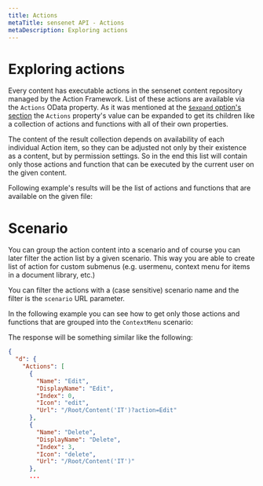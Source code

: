 ```yaml
---
title: Actions
metaTitle: sensenet API - Actions
metaDescription: Exploring actions
---
```


# Exploring actions

Every content has executable actions in the sensenet content repository managed by the Action Framework. List of these actions are available via the `Actions` OData property. As it was mentioned at the [`$expand` option's section](/basic-concepts/03-select-expand/#expand) the `Actions` property's value can be expanded to get its children like a collection of actions and functions with all of their own properties.

The content of the result collection depends on availability of each individual Action item, so they can be adjusted not only by their existence as a content, but by permission settings. So in the end this list will contain only those actions and function that can be executed by the current user on the given content.

Following example's results will be the list of actions and functions that are available on the given file:

<tab category="basic-concepts" article="action" example="actions" />


# Scenario

You can group the action content into a scenario and of course you can later filter the action list by a given scenario. This way you are able to create list of action for custom submenus (e.g. usermenu, context menu for items in a document library, etc.)

You can filter the actions with a (case sensitive) scenario name and the filter is the `scenario` URL parameter.

In the following example you can see how to get only those actions and functions that are grouped into the `ContextMenu` scenario:

<tab category="basic-concepts" article="action" example="scenario" />

The response will be something similar like the following:

```json
{
  "d": {
    "Actions": [
      {
        "Name": "Edit",
        "DisplayName": "Edit",
        "Index": 0,
        "Icon": "edit",
        "Url": "/Root/Content('IT')?action=Edit"
      },
      {
        "Name": "Delete",
        "DisplayName": "Delete",
        "Index": 3,
        "Icon": "delete",
        "Url": "/Root/Content('IT')"
      },
      ...
```

